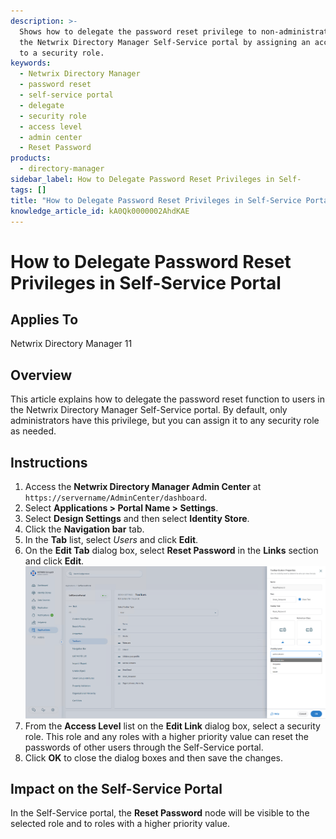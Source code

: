 ```yaml
---
description: >-
  Shows how to delegate the password reset privilege to non-administrators in
  the Netwrix Directory Manager Self-Service portal by assigning an access level
  to a security role.
keywords:
  - Netwrix Directory Manager
  - password reset
  - self-service portal
  - delegate
  - security role
  - access level
  - admin center
  - Reset Password
products:
  - directory-manager
sidebar_label: How to Delegate Password Reset Privileges in Self-
tags: []
title: "How to Delegate Password Reset Privileges in Self-Service Portal"
knowledge_article_id: kA0Qk0000002AhdKAE
---
```


# How to Delegate Password Reset Privileges in Self-Service Portal

## Applies To
Netwrix Directory Manager 11

## Overview
This article explains how to delegate the password reset function to users in the Netwrix Directory Manager Self-Service portal. By default, only administrators have this privilege, but you can assign it to any security role as needed.

## Instructions
1. Access the **Netwrix Directory Manager Admin Center** at `https://servername/AdminCenter/dashboard`.
2. Select **Applications > Portal Name > Settings**.
3. Select **Design Settings** and then select **Identity Store**.
4. Click the **Navigation bar** tab.
5. In the **Tab** list, select *Users* and click **Edit**.
6. On the **Edit Tab** dialog box, select **Reset Password** in the **Links** section and click **Edit**.  
   ![Edit Tab dialog with Reset Password link highlighted](images/ka0Qk000000DtrV_0EMQk00000BSBJx.png)
7. From the **Access Level** list on the **Edit Link** dialog box, select a security role. This role and any roles with a higher priority value can reset the passwords of other users through the Self-Service portal.
8. Click **OK** to close the dialog boxes and then save the changes.

## Impact on the Self-Service Portal
In the Self-Service portal, the **Reset Password** node will be visible to the selected role and to roles with a higher priority value.
